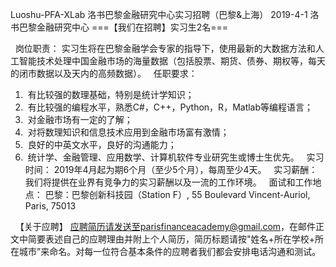 Luoshu-PFA-XLab
洛书巴黎金融研究中心实习招聘（巴黎&上海） 
2019-4-1 洛书巴黎金融研究中心 
===【我们在招聘】实习生2名===

 
岗位职责：
实习生将在巴黎金融学会专家的指导下，使用最新的大数据方法和人工智能技术处理中国金融市场的海量数据（包括股票、期货、债券、期权等，每天的闭市数据以及天内的高频数据）。
 
任职要求：
1.  有比较强的数理基础，特别是统计学知识；
2.  有比较强的编程水平，熟悉C#，C++，Python，R，Matlab等编程语言；
3.  对金融市场有一定的了解；
4.  对将数理知识和信息技术应用到金融市场富有激情；
5.  良好的中英文水平，良好的沟通能力；
6.  统计学、金融管理、应用数学、计算机软件专业研究生或博士生优先。
 
实习时间：
2019年4月起为期6个月（至少5个月），每周至少4天。
 
实习薪酬：
我们将提供在业界有竞争力的实习薪酬以及一流的工作环境。
 
面试和工作地点：
巴黎：巴黎创新科技园（Station F）, 55 Boulevard Vincent-Auriol, Paris, 75013


 
【关于应聘】
应聘简历请发送至parisfinanceacademy@gmail.com，在邮件正文中简要表述自己的应聘理由并附上个人简历，简历标题请按"姓名+所在学校+所在城市”来命名。对每一位符合基本条件的应聘者我们都会安排电话沟通和测试。
